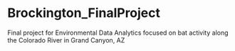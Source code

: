 # Brockington_FinalProject
Final project for Environmental Data Analytics focused on bat activity along the Colorado River in Grand Canyon, AZ
